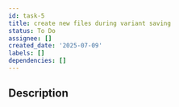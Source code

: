 ```yaml
---
id: task-5
title: create new files during variant saving
status: To Do
assignee: []
created_date: '2025-07-09'
labels: []
dependencies: []
---
```


## Description
